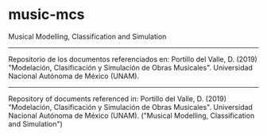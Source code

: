 # music-mcs
Musical Modelling, Classification and Simulation

------------------------------------------

Repositorio de los documentos referenciados en:
Portillo del Valle, D. (2019) "Modelación, Clasificación y Simulación de Obras Musicales". Universidad Nacional Autónoma de México (UNAM).

------------------------------------------

Repository of documents referenced in:
Portillo del Valle, D. (2019) "Modelación, Clasificación y Simulación de Obras Musicales". Universidad Nacional Autónoma de México (UNAM).
("Musical Modelling, Classification and Simulation")
 

